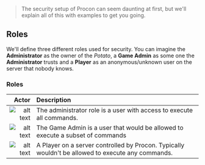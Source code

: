 
> The security setup of Procon can seem daunting at first, but we'll explain all of this with examples to get you going.

## Roles

We'll define three different roles used for security. You can imagine the **Administrator** as the owner of the *Potato*, a **Game Admin** as some one the **Administrator** trusts and a **Player** as an anonymous/unknown user on the server that nobody knows.

### Roles

| Actor | Description |
| ------:| :-----------|
| ![alt text]({{assets}}/images/features-security-stock-administrator.jpg "Security - Administrator Role")    | The administrator role is a user with access to execute all commands. |
| ![alt text]({{assets}}/images/features-security-stock-game-admin.jpg "Security - Game Admin Role")  | The Game Admin is a user that would be allowed to execute a subset of commands |
| ![alt text]({{assets}}/images/features-security-stock-player.jpg "Security - Player Role")     | A Player on a server controlled by Procon. Typically wouldn't be allowed to execute any commands. |




